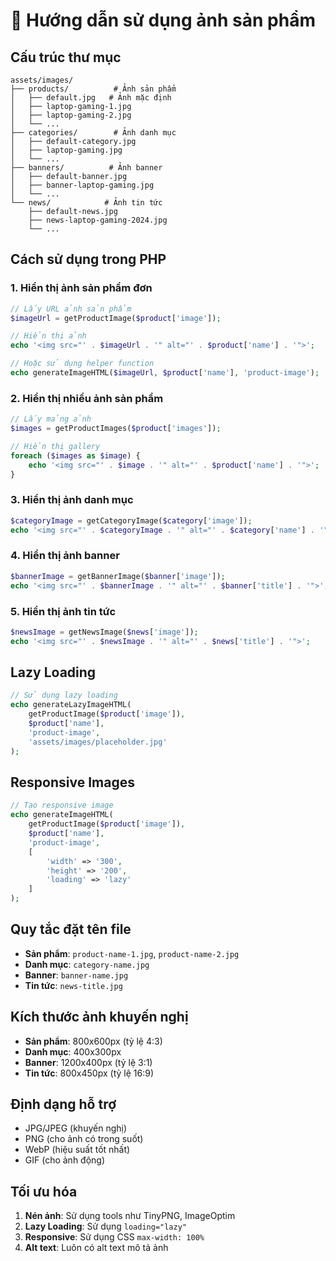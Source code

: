 # 📸 Hướng dẫn sử dụng ảnh sản phẩm

## Cấu trúc thư mục

```
assets/images/
├── products/          # Ảnh sản phẩm
│   ├── default.jpg   # Ảnh mặc định
│   ├── laptop-gaming-1.jpg
│   ├── laptop-gaming-2.jpg
│   └── ...
├── categories/        # Ảnh danh mục
│   ├── default-category.jpg
│   ├── laptop-gaming.jpg
│   └── ...
├── banners/          # Ảnh banner
│   ├── default-banner.jpg
│   ├── banner-laptop-gaming.jpg
│   └── ...
└── news/            # Ảnh tin tức
    ├── default-news.jpg
    ├── news-laptop-gaming-2024.jpg
    └── ...
```

## Cách sử dụng trong PHP

### 1. Hiển thị ảnh sản phẩm đơn

```php
// Lấy URL ảnh sản phẩm
$imageUrl = getProductImage($product['image']);

// Hiển thị ảnh
echo '<img src="' . $imageUrl . '" alt="' . $product['name'] . '">';

// Hoặc sử dụng helper function
echo generateImageHTML($imageUrl, $product['name'], 'product-image');
```

### 2. Hiển thị nhiều ảnh sản phẩm

```php
// Lấy mảng ảnh
$images = getProductImages($product['images']);

// Hiển thị gallery
foreach ($images as $image) {
    echo '<img src="' . $image . '" alt="' . $product['name'] . '">';
}
```

### 3. Hiển thị ảnh danh mục

```php
$categoryImage = getCategoryImage($category['image']);
echo '<img src="' . $categoryImage . '" alt="' . $category['name'] . '">';
```

### 4. Hiển thị ảnh banner

```php
$bannerImage = getBannerImage($banner['image']);
echo '<img src="' . $bannerImage . '" alt="' . $banner['title'] . '">';
```

### 5. Hiển thị ảnh tin tức

```php
$newsImage = getNewsImage($news['image']);
echo '<img src="' . $newsImage . '" alt="' . $news['title'] . '">';
```

## Lazy Loading

```php
// Sử dụng lazy loading
echo generateLazyImageHTML(
    getProductImage($product['image']), 
    $product['name'], 
    'product-image',
    'assets/images/placeholder.jpg'
);
```

## Responsive Images

```php
// Tạo responsive image
echo generateImageHTML(
    getProductImage($product['image']),
    $product['name'],
    'product-image',
    [
        'width' => '300',
        'height' => '200',
        'loading' => 'lazy'
    ]
);
```

## Quy tắc đặt tên file

- **Sản phẩm**: `product-name-1.jpg`, `product-name-2.jpg`
- **Danh mục**: `category-name.jpg`
- **Banner**: `banner-name.jpg`
- **Tin tức**: `news-title.jpg`

## Kích thước ảnh khuyến nghị

- **Sản phẩm**: 800x600px (tỷ lệ 4:3)
- **Danh mục**: 400x300px
- **Banner**: 1200x400px (tỷ lệ 3:1)
- **Tin tức**: 800x450px (tỷ lệ 16:9)

## Định dạng hỗ trợ

- JPG/JPEG (khuyến nghị)
- PNG (cho ảnh có trong suốt)
- WebP (hiệu suất tốt nhất)
- GIF (cho ảnh động)

## Tối ưu hóa

1. **Nén ảnh**: Sử dụng tools như TinyPNG, ImageOptim
2. **Lazy Loading**: Sử dụng `loading="lazy"`
3. **Responsive**: Sử dụng CSS `max-width: 100%`
4. **Alt text**: Luôn có alt text mô tả ảnh
